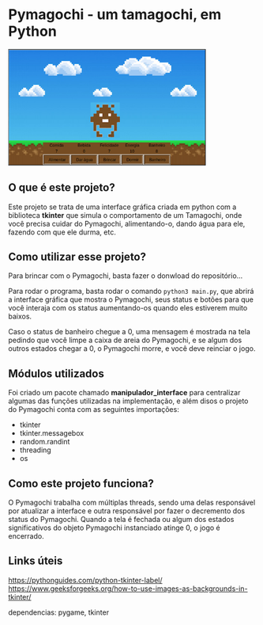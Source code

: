 # Pymagochi - um tamagochi, em Python

<img src="imagens/PymagochiTotal.png" width = 400>

## O que é este projeto?
Este projeto se trata de uma interface gráfica criada em python com a biblioteca **tkinter** que simula o comportamento de um Tamagochi, onde você precisa cuidar do Pymagochi, alimentando-o, dando água para ele, fazendo com que ele durma, etc.  

## Como utilizar esse projeto?
Para brincar com o Pymagochi, basta fazer o donwload do repositório...

Para rodar o programa, basta rodar o comando `python3 main.py`, que abrirá a interface gráfica que mostra o Pymagochi, seus status e botões para que você interaja com os status aumentando-os quando eles estiverem muito baixos.

Caso o status de banheiro chegue a 0, uma mensagem é mostrada na tela pedindo que você limpe a caixa de areia do Pymagochi, e se algum dos outros estados chegar a 0, o Pymagochi morre, e você deve reinciar o jogo.

## Módulos utilizados
Foi criado um pacote chamado **manipulador_interface** para centralizar algumas das funções utilizadas na implementação, e além disos o projeto do Pymagochi conta com as seguintes importações:
- tkinter 
- tkinter.messagebox
- random.randint
- threading
- os

## Como este projeto funciona?
O Pymagochi trabalha com múltiplas threads, sendo uma delas responsável por atualizar a interface e outra responsável por fazer o decremento dos status do Pymagochi. Quando a tela é fechada ou algum dos estados significativos do objeto Pymagochi instanciado atinge 0, o jogo é encerrado.

## Links úteis

https://pythonguides.com/python-tkinter-label/
https://www.geeksforgeeks.org/how-to-use-images-as-backgrounds-in-tkinter/

dependencias: pygame, tkinter